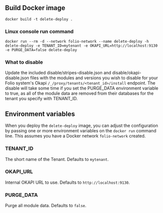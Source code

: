 ## Build Docker image

`docker build -t delete-deploy .`

### Linux console run command

`docker run --rm -d --network folio-network --name delete-deploy -h delete-deploy -e TENANT_ID=mytenant -e OKAPI_URL=http://localhost:9130 -e PURGE_DATA=false delete-deploy`

### What to disable

Update the included disable/stripes-disable.json and disable/okapi-disable.json files with the modules and versions you wish to disable for your Folio system's Okapi `/_/proxy/tenants/<tenant_id>/install` endpoint. The disable will take some time if you set the PURGE_DATA environment variable to true, as all of the module data are removed from their databases for the tenant you specify with TENANT_ID.

## Environment variables

When you deploy the `delete-deploy` image, you can adjust the configuration by passing one or more environment variables on the `docker run` command line. This assumes you have a Docker network `folio-network` created.

### TENANT_ID

The short name of the Tenant. Defaults to `mytenant`.

### OKAPI_URL

Internal OKAPI URL to use. Defaults to `http://localhost:9130`.

### PURGE_DATA

Purge all module data. Defaults to `false`.